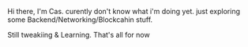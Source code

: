 Hi there, I'm Cas. 
curently don't know what i'm doing yet. 
just exploring some Backend/Networking/Blockcahin stuff. 

Still tweakiing & Learning. That's all for now

<!---
cas-hol/cas-hol is a ✨ special ✨ repository because its `README.md` (this file) appears on your GitHub profile.
You can click the Preview link o take a look at your changes.
--->
